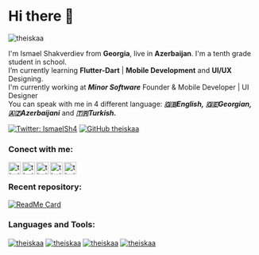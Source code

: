 # Hi there 👋

<p align="left"> <img src="https://komarev.com/ghpvc/?username=your-github-theiskaa&color=red" alt="theiskaa" /> </p>

I'm Ismael Shakverdiev from **Georgia**, live in **Azerbaijan**. I'm a tenth grade student in school.<br/>
I’m currently learning **Flutter-Dart** | **Mobile Development** and **UI/UX** Designing. <br/>
I'm currently working at ***Minor Software*** Founder & Mobile Developer | UI Designer <br/>
You can speak with me in 4 different language: ***🇬🇧English,*** ***🇬🇪Georgian,*** ***🇦🇿Azerbaijani*** and ***🇹🇷Turkish.***

[![Twitter: IsmaelSh4](https://img.shields.io/twitter/follow/IsmaelSh4?style=social)](https://twitter.com/IsmaelSh4)
[![GitHub theiskaa](https://img.shields.io/github/followers/theiskaa?label=follow&style=social)](https://github.com/theiskaa)

### Conect with me:
<a href="https://instagram.com/theiskaa/">
  <img align="left" alt="theiskaa" width="25px" src="https://cdn.jsdelivr.net/npm/simple-icons@v3/icons/instagram.svg" />
</a>
<a href="https://www.facebook.com/theiskaa/">
  <img align="left" alt="theiskaa" width="25px" src="https://cdn.jsdelivr.net/npm/simple-icons@v3/icons/facebook.svg" />
</a>
<a href="https://twitter.com/IsmaeSh4">
  <img align="left" alt="theiskaa" width="25px" src="https://cdn.jsdelivr.net/npm/simple-icons@v3/icons/twitter.svg" />
</a>
<a href="https://t.me/theiskaa">
  <img align="left" alt="theiskaa" width="25px" src="https://cdn.jsdelivr.net/npm/simple-icons@v3/icons/telegram.svg" />
</a>
<a href="mailto:st.bahahd@gmail.com?subject=test%20subject&body=test%20body">
  <img align="left" alt="theiskaa" width="25px" src="https://cdn.jsdelivr.net/npm/simple-icons@v3/icons/gmail.svg" />
</a>
 
<br/>
 
### Recent repository:
[![ReadMe Card](https://github-readme-stats.vercel.app/api/pin/?username=theiskaa&repo=artworker)](https://github.com/theiskaa/artworker)

### Languages and Tools:
<a href="https://flutter.io" target="blank"><img align="center" src="https://img.shields.io/badge/Flutter%20-%23323330.svg?&style=for-the-badge&logo=Flutter&logoColor=%#blueAccent" alt="theiskaa"/></a> 
<a href="https://pub.dev/packages/sqflite" target="blank"><img align="center" src="https://img.shields.io/badge/Sqlite%20-%23323330.svg?&style=for-the-badge&logo=Sqlite&logoColor=%#red" alt="theiskaa"/></a> 
<a href="https://firebase.google.com" target="blank"><img align="center" src="https://img.shields.io/badge/Firebase%20-%23323330.svg?&style=for-the-badge&logo=Firebase&logoColor=%#orange" alt="theiskaa"/></a> 
<a href="https://code.visualstudio.com" target="blank"><img align="center" src="https://img.shields.io/badge/vs code%20-%23323330.svg?&style=for-the-badge&logo=visual-studio-code&logoColor=%#blue" alt="theiskaa"/></a>  
